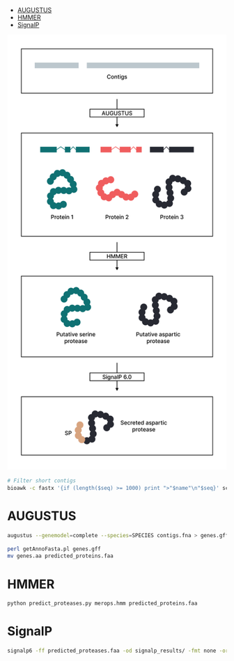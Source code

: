 - [AUGUSTUS](#augustus)
- [HMMER](#hmmer)
- [SignalP](#signalp)

<img src="./images/pipeline.png" alt="pipeline" height="1000"/>

```bash
# Filter short contigs
bioawk -c fastx '{if (length($seq) >= 1000) print ">"$name"\n"$seq}' scaffolds.fasta > scaffolds_min1000.fasta
```

# AUGUSTUS
```bash
augustus --genemodel=complete --species=SPECIES contigs.fna > genes.gff
```

```bash
perl getAnnoFasta.pl genes.gff
mv genes.aa predicted_proteins.faa
```

# HMMER
```bash
python predict_proteases.py merops.hmm predicted_proteins.faa
```

# SignalP
```bash
signalp6 -ff predicted_proteases.faa -od signalp_results/ -fmt none -org euk -m slow
```
